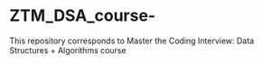 # ZTM_DSA_course-
This repository corresponds to Master the Coding Interview: Data Structures + Algorithms course
